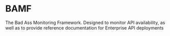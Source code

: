 # BAMF
The Bad Ass Monitoring Framework. Designed to monitor API availability, 
as well as to provide reference documentation for Enterprise API deployments

